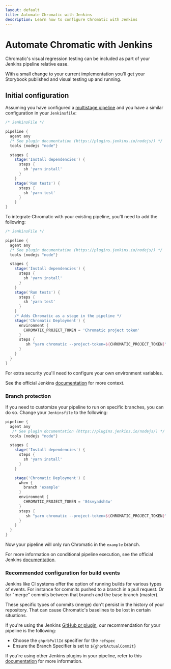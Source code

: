 ```yaml
---
layout: default
title: Automate Chromatic with Jenkins
description: Learn how to configure Chromatic with Jenkins
---
```


# Automate Chromatic with Jenkins

Chromatic's visual regression testing can be included as part of your Jenkins pipeline relative ease.

With a small change to your current implementation you'll get your Storybook published and visual testing up and running.

## Initial configuration

Assuming you have configured a [multistage pipeline](https://www.jenkins.io/doc/tutorials/build-a-multibranch-pipeline-project/) and you have a similar configuration in your `Jenkinsfile`:

```groovy
/* JenkinsFile */

pipeline {
  agent any
  /* See plugin documentation (https://plugins.jenkins.io/nodejs/) */
  tools {nodejs "node"}

  stages {
    stage('Install dependencies') {
      steps {
        sh 'yarn install'
      }
    }
    stage('Run tests') {
      steps {
        sh 'yarn test'
      }
    }
}
```

To integrate Chromatic with your existing pipeline, you'll need to add the following:

```groovy
/* JenkinsFile */

pipeline {
  agent any
  /* See plugin documentation (https://plugins.jenkins.io/nodejs/) */
  tools {nodejs "node"}

  stages {
    stage('Install dependencies') {
      steps {
        sh 'yarn install'
      }
    }
    stage('Run tests') {
      steps {
        sh 'yarn test'
      }
    }
    /* Adds Chromatic as a stage in the pipeline */
    stage('Chromatic Deployment') {
      environment {
        CHROMATIC_PROJECT_TOKEN = 'Chromatic project token'
      }
      steps {
         sh "yarn chromatic --project-token=${CHROMATIC_PROJECT_TOKEN}"
      }
    }
  }
}
```

For extra security you'll need to configure your own environment variables.

<div class="aside">
See the official Jenkins <a href="https://www.jenkins.io/doc/book/pipeline/jenkinsfile/#using-environment-variables">documentation</a> for more context.
</div>

### Branch protection

If you need to customize your pipeline to run on specific branches, you can do so. Change your `Jenkinsfile` to the following:

```groovy
pipeline {
  agent any
   /* See plugin documentation (https://plugins.jenkins.io/nodejs/) */
  tools {nodejs "node"}

  stages {
    stage('Install dependencies') {
      steps {
        sh 'yarn install'
      }
    }

    stage('Chromatic Deployment') {
      when {
        branch 'example'
      }
      environment {
        CHROMATIC_PROJECT_TOKEN = '84svyadsh4w'
      }
      steps {
         sh "yarn chromatic --project-token=${CHROMATIC_PROJECT_TOKEN}"
      }
    }
  }
}
```

Now your pipeline will only run Chromatic in the `example` branch.

<div class="aside">
For more information on conditional pipeline execution, see the official Jenkins <a href="https://www.jenkins.io/doc/book/pipeline/syntax/"> documentation</a>.
</div>

### Recommended configuration for build events

Jenkins like CI systems offer the option of running builds for various types of events. For instance for commits pushed to a branch in a pull request. Or for "merge" commits between that branch and the base branch (master).

These specific types of commits (merge) don't persist in the history of your repository. That can cause Chromatic's baselines to be lost in certain situations.

If you're using the Jenkins [GitHub pr plugin](https://github.com/jenkinsci/ghprb-plugin/blob/master/README.md), our recommendation for your pipeline is the following:

- Choose the `ghprbPullId` specifier for the `refspec`
- Ensure the Branch Specifier is set to `${ghprbActualCommit}`

If you're using other Jenkins plugins in your pipeline, refer to this [documentation](https://www.jenkins.io/doc/book/pipeline/multibranch/) for more information.

